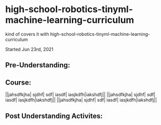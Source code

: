 # high-school-robotics-tinyml-machine-learning-curriculum
kind of covers it with high-school-robotics-tinyml-machine-learning-curriculum

Started Jun 23rd, 2021



## Pre-Understanding:


## Course:

||jahsdfkjha| sjdhf| sdf| iasdf| iasjkdfh|iakshdfj||
||jahsdfkjha| sjdhf| sdf| iasdf| iasjkdfh|iakshdfj||
||jahsdfkjha| sjdhf| sdf| iasdf| iasjkdfh|iakshdfj||


## Post Understanding Activites:
